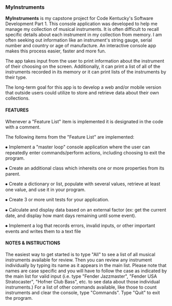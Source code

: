 ### MyInstruments

**MyInstruments** is my capstone project for Code Kentucky's Software Development Part 1. 
This console application was developed to help me manage my collection of musical instruments. 
It is often difficult to recall specific details about each instrument in my collection from memory. 
I am often seeking out information like an instrument's string gauge, serial number and country or age of manufacture. 
An interactive console app makes this process easier, faster and more fun.

The app takes input from the user to print information about the instrument of their choosing on the screen. 
Additionally, it can print a list of all of the instruments recorded in its memory or it can print lists of the instruments by their type.

The long-term goal for this app is to develop a web and/or mobile version that outside users could utilize to store and retrieve data about their own collections.


#### FEATURES
Whenever a "Feature List" item is implemented it is designated in the code with a comment.

The following items from the "Feature List" are implemented:

⦁	Implement a "master loop" console application where the user can repeatedly enter commands/perform actions, including choosing to exit the program.

⦁	Create an additional class which inhereits one or more properties from its parent.

⦁	Create a dictionary or list, populate with several values, retrieve at least one value, and use it in your program.

⦁	Create 3 or more unit tests for your application.

⦁	Calculate and display data based on an external factor (ex: get the current date, and display how mant days remaining until some event).

⦁ Implement a log that records errors, invalid inputs, or other important events and writes them to a text file

#### NOTES & INSTRUCTIONS
The easiest way to get started is to type "All" to see a list of all musical instruments available for review. 
Then you can review any instrument individually by typing its name as it appears in the main list. 
Please note that names are case specific and you will have to follow the case as indicated by the main list for valid input (i.e. type "Fender Jazzmaster", "Fender USA Stratocaster", "Hofner Club Bass", etc. to see data about those individual instruments.)
For a list of other commands available, like those to count instruments and clear the console, type "Commands". Type "Quit" to exit the program.
